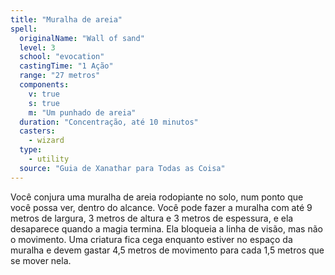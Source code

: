 ```yaml
---
title: "Muralha de areia"
spell:
  originalName: "Wall of sand"
  level: 3
  school: "evocation"
  castingTime: "1 Ação"
  range: "27 metros"
  components:
    v: true
    s: true
    m: "Um punhado de areia"
  duration: "Concentração, até 10 minutos"
  casters:
    - wizard
  type:
    - utility
  source: "Guia de Xanathar para Todas as Coisa"
---
```


Você conjura uma muralha de areia rodopiante no solo, num ponto que você possa ver, dentro do alcance. Você pode fazer a muralha com até 9 metros de largura, 3 metros de altura e 3 metros de espessura, e ela desaparece quando a magia termina. Ela bloqueia a linha de visão, mas não o movimento. Uma criatura fica cega enquanto estiver no espaço da muralha e devem gastar 4,5 metros de movimento para cada 1,5 metros que se mover nela.
